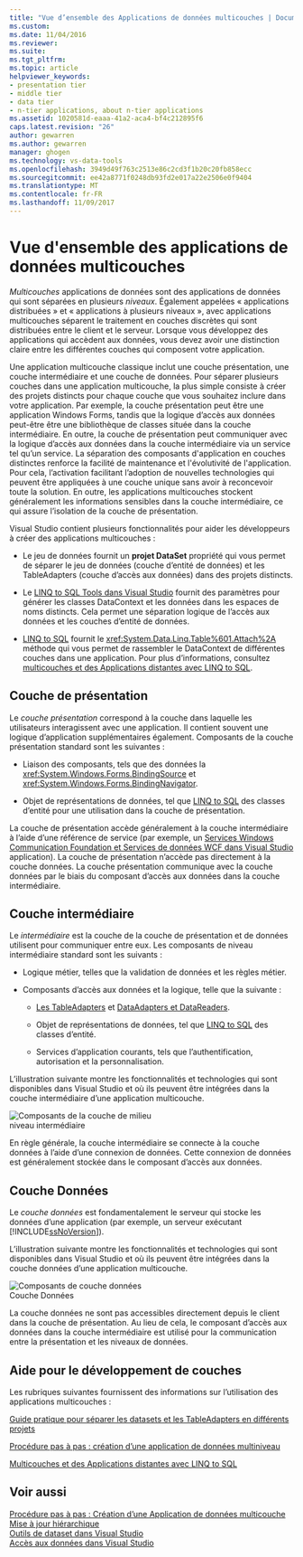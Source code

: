 ```yaml
---
title: "Vue d’ensemble des Applications de données multicouches | Documents Microsoft"
ms.custom: 
ms.date: 11/04/2016
ms.reviewer: 
ms.suite: 
ms.tgt_pltfrm: 
ms.topic: article
helpviewer_keywords:
- presentation tier
- middle tier
- data tier
- n-tier applications, about n-tier applications
ms.assetid: 1020581d-eaaa-41a2-aca4-bf4c212895f6
caps.latest.revision: "26"
author: gewarren
ms.author: gewarren
manager: ghogen
ms.technology: vs-data-tools
ms.openlocfilehash: 3949d49f763c2513e86c2cd3f1b20c20fb858ecc
ms.sourcegitcommit: ee42a8771f0248db93fd2e017a22e2506e0f9404
ms.translationtype: MT
ms.contentlocale: fr-FR
ms.lasthandoff: 11/09/2017
---
```

# <a name="n-tier-data-applications-overview"></a>Vue d'ensemble des applications de données multicouches
*Multicouches* applications de données sont des applications de données qui sont séparées en plusieurs *niveaux*. Également appelées « applications distribuées » et « applications à plusieurs niveaux », avec applications multicouches séparent le traitement en couches discrètes qui sont distribuées entre le client et le serveur. Lorsque vous développez des applications qui accèdent aux données, vous devez avoir une distinction claire entre les différentes couches qui composent votre application.  
  
Une application multicouche classique inclut une couche présentation, une couche intermédiaire et une couche de données. Pour séparer plusieurs couches dans une application multicouche, la plus simple consiste à créer des projets distincts pour chaque couche que vous souhaitez inclure dans votre application. Par exemple, la couche présentation peut être une application Windows Forms, tandis que la logique d’accès aux données peut-être être une bibliothèque de classes située dans la couche intermédiaire. En outre, la couche de présentation peut communiquer avec la logique d’accès aux données dans la couche intermédiaire via un service tel qu’un service. La séparation des composants d'application en couches distinctes renforce la facilité de maintenance et l'évolutivité de l'application. Pour cela, l’activation facilitant l’adoption de nouvelles technologies qui peuvent être appliquées à une couche unique sans avoir à reconcevoir toute la solution. En outre, les applications multicouches stockent généralement les informations sensibles dans la couche intermédiaire, ce qui assure l’isolation de la couche de présentation.  
  
Visual Studio contient plusieurs fonctionnalités pour aider les développeurs à créer des applications multicouches :  
  
-   Le jeu de données fournit un **projet DataSet** propriété qui vous permet de séparer le jeu de données (couche d’entité de données) et les TableAdapters (couche d’accès aux données) dans des projets distincts.  
  
-   Le [LINQ to SQL Tools dans Visual Studio](../data-tools/linq-to-sql-tools-in-visual-studio2.md) fournit des paramètres pour générer les classes DataContext et les données dans les espaces de noms distincts. Cela permet une séparation logique de l’accès aux données et les couches d’entité de données.  
  
-   [LINQ to SQL](/dotnet/framework/data/adonet/sql/linq/index) fournit le <xref:System.Data.Linq.Table%601.Attach%2A> méthode qui vous permet de rassembler le DataContext de différentes couches dans une application. Pour plus d’informations, consultez [multicouches et des Applications distantes avec LINQ to SQL](http://msdn.microsoft.com/Library/854a1cdd-53cb-45f5-83ca-63962a9b3598).  
  
## <a name="presentation-tier"></a>Couche de présentation  
Le *couche présentation* correspond à la couche dans laquelle les utilisateurs interagissent avec une application. Il contient souvent une logique d’application supplémentaires également. Composants de la couche présentation standard sont les suivantes :  
  
-   Liaison des composants, tels que des données la <xref:System.Windows.Forms.BindingSource> et <xref:System.Windows.Forms.BindingNavigator>.  
  
-   Objet de représentations de données, tel que [LINQ to SQL](/dotnet/framework/data/adonet/sql/linq/index) des classes d’entité pour une utilisation dans la couche de présentation.  
  
La couche de présentation accède généralement à la couche intermédiaire à l’aide d’une référence de service (par exemple, un [Services Windows Communication Foundation et Services de données WCF dans Visual Studio](../data-tools/windows-communication-foundation-services-and-wcf-data-services-in-visual-studio.md) application). La couche de présentation n’accède pas directement à la couche données. La couche présentation communique avec la couche données par le biais du composant d’accès aux données dans la couche intermédiaire.  
  
## <a name="middle-tier"></a>Couche intermédiaire  
Le *intermédiaire* est la couche de la couche de présentation et de données utilisent pour communiquer entre eux. Les composants de niveau intermédiaire standard sont les suivants :  
  
-   Logique métier, telles que la validation de données et les règles métier.  
  
-   Composants d’accès aux données et la logique, telle que la suivante :  
  
    -   [Les TableAdapters](create-and-configure-tableadapters.md) et [DataAdapters et DataReaders](/dotnet/framework/data/adonet/dataadapters-and-datareaders).  
  
    -   Objet de représentations de données, tel que [LINQ to SQL](/dotnet/framework/data/adonet/sql/linq/index) des classes d’entité.  
  
    -   Services d’application courants, tels que l’authentification, autorisation et la personnalisation.  
  
L’illustration suivante montre les fonctionnalités et technologies qui sont disponibles dans Visual Studio et où ils peuvent être intégrées dans la couche intermédiaire d’une application multicouche.  
  
![Composants de la couche de milieu](../data-tools/media/ntiermid.png "NtierMid")  
niveau intermédiaire  
  
En règle générale, la couche intermédiaire se connecte à la couche données à l’aide d’une connexion de données. Cette connexion de données est généralement stockée dans le composant d’accès aux données.  
  
## <a name="data-tier"></a>Couche Données  
Le *couche données* est fondamentalement le serveur qui stocke les données d’une application (par exemple, un serveur exécutant [!INCLUDE[ssNoVersion](../data-tools/includes/ssnoversion_md.md)]).  
  
L’illustration suivante montre les fonctionnalités et technologies qui sont disponibles dans Visual Studio et où ils peuvent être intégrées dans la couche données d’une application multicouche.  
  
![Composants de couche données](../data-tools/media/ntierdatatier.png "ntierdatatier")  
Couche Données  
  
La couche données ne sont pas accessibles directement depuis le client dans la couche de présentation. Au lieu de cela, le composant d’accès aux données dans la couche intermédiaire est utilisé pour la communication entre la présentation et les niveaux de données.  
  
## <a name="help-for-n-tier-development"></a>Aide pour le développement de couches  
Les rubriques suivantes fournissent des informations sur l’utilisation des applications multicouches :  
  
[Guide pratique pour séparer les datasets et les TableAdapters en différents projets](../data-tools/separate-datasets-and-tableadapters-into-different-projects.md)  
  
[Procédure pas à pas : création d’une application de données multiniveau](../data-tools/walkthrough-creating-an-n-tier-data-application.md)  

[Multicouches et des Applications distantes avec LINQ to SQL](http://msdn.microsoft.com/Library/854a1cdd-53cb-45f5-83ca-63962a9b3598)  
  
## <a name="see-also"></a>Voir aussi
[Procédure pas à pas : Création d’une Application de données multicouche](../data-tools/walkthrough-creating-an-n-tier-data-application.md)   
[Mise à jour hiérarchique](../data-tools/hierarchical-update.md)   
[Outils de dataset dans Visual Studio](../data-tools/dataset-tools-in-visual-studio.md)   
[Accès aux données dans Visual Studio](../data-tools/accessing-data-in-visual-studio.md)